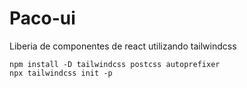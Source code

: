 # Paco-ui

Liberia de componentes de react utilizando tailwindcss

```
npm install -D tailwindcss postcss autoprefixer
npx tailwindcss init -p

```

```

```
